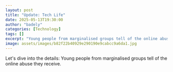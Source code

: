 ```yaml
---
layout: post
title: "Update: Tech Life"
date: 2025-05-13T19:30:00
author: "badely"
categories: [Technology]
tags: []
excerpt: "Young people from marginalised groups tell of the online abuse they receive."
image: assets/images/b82f22b40929e290190e9cabcc9a6da1.jpg
---
```


Let's dive into the details: Young people from marginalised groups tell of the online abuse they receive.

